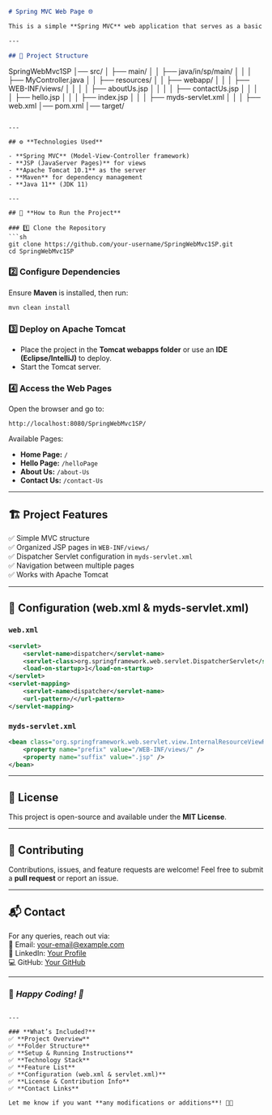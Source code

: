 ```md
# Spring MVC Web Page 🌐  

This is a simple **Spring MVC** web application that serves as a basic webpage with multiple sections, including **Home, Hello Page, About Us, and Contact Us**. The project is built using **Spring MVC, JSP, and Apache Tomcat** for deployment.  

---

## 📁 Project Structure  

```
SpringWebMvc1SP
│── src/
│   ├── main/
│   │   ├── java/in/sp/main/
│   │   │   ├── MyController.java
│   │   ├── resources/
│   │   ├── webapp/
│   │   │   ├── WEB-INF/views/
│   │   │   │   ├── aboutUs.jsp
│   │   │   │   ├── contactUs.jsp
│   │   │   │   ├── hello.jsp
│   │   │   ├── index.jsp
│   │   │   ├── myds-servlet.xml
│   │   │   ├── web.xml
│── pom.xml
│── target/
```

---

## ⚙️ **Technologies Used**  

- **Spring MVC** (Model-View-Controller framework)  
- **JSP (JavaServer Pages)** for views  
- **Apache Tomcat 10.1** as the server  
- **Maven** for dependency management  
- **Java 11** (JDK 11)  

---

## 🚀 **How to Run the Project**  

### 1️⃣ Clone the Repository  
```sh
git clone https://github.com/your-username/SpringWebMvc1SP.git
cd SpringWebMvc1SP
```

### 2️⃣ Configure Dependencies  
Ensure **Maven** is installed, then run:  
```sh
mvn clean install
```

### 3️⃣ Deploy on Apache Tomcat  
- Place the project in the **Tomcat webapps folder** or use an **IDE (Eclipse/IntelliJ)** to deploy.  
- Start the Tomcat server.  

### 4️⃣ Access the Web Pages  
Open the browser and go to:  
```
http://localhost:8080/SpringWebMvc1SP/
```
Available Pages:  
- **Home Page:** `/`  
- **Hello Page:** `/helloPage`  
- **About Us:** `/about-Us`  
- **Contact Us:** `/contact-Us`  

---

## 🏗 **Project Features**  
✅ Simple MVC structure  
✅ Organized JSP pages in `WEB-INF/views/`  
✅ Dispatcher Servlet configuration in `myds-servlet.xml`  
✅ Navigation between multiple pages  
✅ Works with Apache Tomcat  

---

## 🔧 **Configuration (web.xml & myds-servlet.xml)**  

### `web.xml`
```xml
<servlet>
    <servlet-name>dispatcher</servlet-name>
    <servlet-class>org.springframework.web.servlet.DispatcherServlet</servlet-class>
    <load-on-startup>1</load-on-startup>
</servlet>
<servlet-mapping>
    <servlet-name>dispatcher</servlet-name>
    <url-pattern>/</url-pattern>
</servlet-mapping>
```

### `myds-servlet.xml`
```xml
<bean class="org.springframework.web.servlet.view.InternalResourceViewResolver">
    <property name="prefix" value="/WEB-INF/views/" />
    <property name="suffix" value=".jsp" />
</bean>
```

---

## 📜 **License**  
This project is open-source and available under the **MIT License**.  

---

## 🤝 **Contributing**  
Contributions, issues, and feature requests are welcome! Feel free to submit a **pull request** or report an issue.  

---

## 📬 **Contact**  
For any queries, reach out via:  
📧 Email: your-email@example.com  
🔗 LinkedIn: [Your Profile](https://linkedin.com/in/your-profile)  
💻 GitHub: [Your GitHub](https://github.com/your-username)  

---

### 🎯 *Happy Coding! 🚀*
```

---

### **What’s Included?**  
✅ **Project Overview**  
✅ **Folder Structure**  
✅ **Setup & Running Instructions**  
✅ **Technology Stack**  
✅ **Feature List**  
✅ **Configuration (web.xml & servlet.xml)**  
✅ **License & Contribution Info**  
✅ **Contact Links**  

Let me know if you want **any modifications or additions**! 🚀😊
